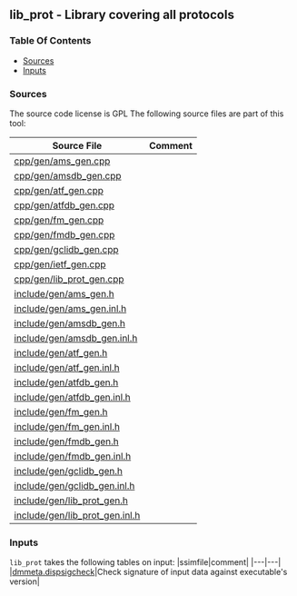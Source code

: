 ## lib_prot - Library covering all protocols


### Table Of Contents
<a href="#table-of-contents"></a>
* [Sources](#sources)
* [Inputs](#inputs)

### Sources
<a href="#sources"></a>
The source code license is GPL
The following source files are part of this tool:

|Source File|Comment|
|---|---|
|[cpp/gen/ams_gen.cpp](/cpp/gen/ams_gen.cpp)||
|[cpp/gen/amsdb_gen.cpp](/cpp/gen/amsdb_gen.cpp)||
|[cpp/gen/atf_gen.cpp](/cpp/gen/atf_gen.cpp)||
|[cpp/gen/atfdb_gen.cpp](/cpp/gen/atfdb_gen.cpp)||
|[cpp/gen/fm_gen.cpp](/cpp/gen/fm_gen.cpp)||
|[cpp/gen/fmdb_gen.cpp](/cpp/gen/fmdb_gen.cpp)||
|[cpp/gen/gclidb_gen.cpp](/cpp/gen/gclidb_gen.cpp)||
|[cpp/gen/ietf_gen.cpp](/cpp/gen/ietf_gen.cpp)||
|[cpp/gen/lib_prot_gen.cpp](/cpp/gen/lib_prot_gen.cpp)||
|[include/gen/ams_gen.h](/include/gen/ams_gen.h)||
|[include/gen/ams_gen.inl.h](/include/gen/ams_gen.inl.h)||
|[include/gen/amsdb_gen.h](/include/gen/amsdb_gen.h)||
|[include/gen/amsdb_gen.inl.h](/include/gen/amsdb_gen.inl.h)||
|[include/gen/atf_gen.h](/include/gen/atf_gen.h)||
|[include/gen/atf_gen.inl.h](/include/gen/atf_gen.inl.h)||
|[include/gen/atfdb_gen.h](/include/gen/atfdb_gen.h)||
|[include/gen/atfdb_gen.inl.h](/include/gen/atfdb_gen.inl.h)||
|[include/gen/fm_gen.h](/include/gen/fm_gen.h)||
|[include/gen/fm_gen.inl.h](/include/gen/fm_gen.inl.h)||
|[include/gen/fmdb_gen.h](/include/gen/fmdb_gen.h)||
|[include/gen/fmdb_gen.inl.h](/include/gen/fmdb_gen.inl.h)||
|[include/gen/gclidb_gen.h](/include/gen/gclidb_gen.h)||
|[include/gen/gclidb_gen.inl.h](/include/gen/gclidb_gen.inl.h)||
|[include/gen/lib_prot_gen.h](/include/gen/lib_prot_gen.h)||
|[include/gen/lib_prot_gen.inl.h](/include/gen/lib_prot_gen.inl.h)||

### Inputs
<a href="#inputs"></a>
`lib_prot` takes the following tables on input:
|ssimfile|comment|
|---|---|
|[dmmeta.dispsigcheck](/txt/ssimdb/dmmeta/dispsigcheck.md)|Check signature of input data against executable's version|


